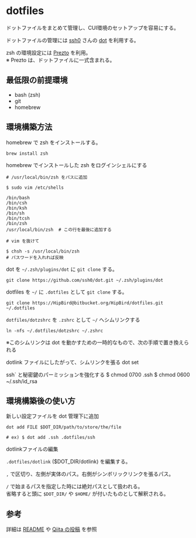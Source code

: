 # dotfiles

ドットファイルをまとめて管理し、CUI環境のセットアップを容易にする。

ドットファイルの管理には [ssh0](https://github.com/ssh0) さんの [dot](https://github.com/ssh0/dot/blob/master/README_ja.md) を利用する。

zsh の環境設定には [Prezto](https://github.com/sorin-ionescu/prezto) を利用。  
※ Prezto は、ドットファイルに一式含まれる。

## 最低限の前提環境

  - bash (zsh)
  - git
  - homebrew

## 環境構築方法
homebrew で zsh をインストールする。

    brew install zsh

homebrew でインストールした zsh をログインシェルにする

    # /usr/local/bin/zsh をパスに追加

    $ sudo vim /etc/shells

    /bin/bash
    /bin/csh
    /bin/ksh
    /bin/sh
    /bin/tcsh
    /bin/zsh
    /usr/local/bin/zsh  # この行を最後に追加する

    # vim を抜けて

    $ chsh -s /usr/local/bin/zsh
    # パスワードを入れれば反映

dot を `~/.zsh/plugins/dot` に `git clone` する。

    git clone https://github.com/ssh0/dot.git ~/.zsh/plugins/dot

dotfiles を `~/` に `.dotfiles` として `git clone` する。

    git clone https://HipBird@bitbucket.org/HipBird/dotfiles.git ~/.dotfiles

`dotfiles/dotzshrc` を `.zshrc` として `~/` へシムリンクする

    ln -nfs ~/.dotfiles/dotzshrc ~/.zshrc

※このシムリンクは dot を動かすための一時的なもので、次の手順で置き換えられる

dotlink ファイルにしたがって、シムリンクを張る
    dot set

ssh` と秘密鍵のパーミッションを強化する
    $ chmod 0700 .ssh
    $ chmod 0600 ~/.ssh/id_rsa

## 環境構築後の使い方

新しい設定ファイルを dot 管理下に追加

    dot add FILE $DOT_DIR/path/to/store/the/file

    # ex) $ dot add .ssh .dotfiles/ssh

dotlinkファイルの編集

`.dotfiles/dotlink` ($DOT_DIR/dotlink) を編集する。

`,` で区切り、左側が実体のパス。右側がシンボリックリンクを張るパス。

`/` で始まるパスを指定した時には絶対パスとして扱われる。  
省略すると頭に `$DOT_DIR/` や `$HOME/` が付いたものとして解釈される。

## 参考
  詳細は [README](https://github.com/ssh0/dot/blob/master/README_ja.md) や [Qiita の投稿](http://qiita.com/ssh0/items/930127d079ccd08bc18a) を参照
